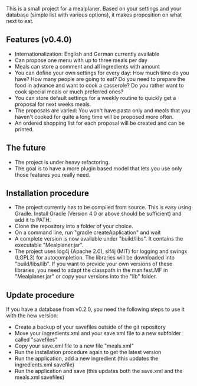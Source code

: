 This is a small project for a mealplaner. Based on your settings and your database (simple list with various options), it makes proposition on what next to eat. 

## Features (v0.4.0)

- Internationalization: English and German currently available
- Can propose one menu with up to three meals per day
- Meals can store a comment and all ingredients with amount
- You can define your own settings for every day: How much time do you have? How many people are going to eat? Do you need to prepare the food in advance and want to cook a casserole? Do you rather want to cook special meals or much preferred ones?
- You can store default settings for a weekly routine to quickly get a proposal for next weeks meals.
- The proposals are varied: You won't have pasta only and meals that you haven't cooked for quite a long time will be proposed more often.
- An ordered shopping list for each proposal will be created and can be printed.

## The future

- The project is under heavy refactoring.
- The goal is to have a more plugin based model that lets you use only those features you really need.

## Installation procedure

- The project currently has to be compiled from source. This is easy using Gradle. Install Gradle (Version 4.0 or above should be sufficient) and add it to PATH.
- Clone the repository into a folder of your choice.
- On a command line, run "gradle createApplication" and wait
- A complete version is now available under "build/libs". It contains the executable "Mealplaner.jar".
- The project uses log4j (Apache 2.0), slf4j (MIT) for logging and swingx (LGPL3) for autocompletion. The libraries will be downloaded into "build/libs/lib". If you want to provide your own versions of these libraries, you need to adapt the classpath in the manifest.MF in "Mealplaner.jar" or copy your versions into the "lib" folder.

## Update procedure

If you have a database from v0.2.0, you need the following steps to use it with the new version:
- Create a backup of your savefiles outside of the git repository
- Move your ingredients.xml and your save.xml file to a new subfolder called "savefiles"
- Copy your save.xml file to a new file "meals.xml"
- Run the installation procedure again to get the latest version
- Run the application, add a new ingredient (this updates the ingredients.xml savefile)
- Run the application and save (this updates both the save.xml and the meals.xml savefiles)
